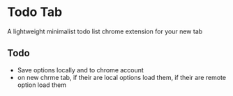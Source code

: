 # Todo Tab
A lightweight minimalist todo list chrome extension for your new tab


## Todo
* Save options locally and to chrome account
* on new chrme tab, if their are local options load them, if their are remote option load them


